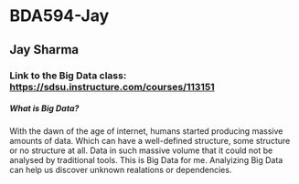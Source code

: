 # BDA594-Jay


## Jay Sharma

### Link to the Big Data class: https://sdsu.instructure.com/courses/113151

##### What is Big Data?

With the dawn of the age of internet, humans started producing massive amounts of data. Which can have a well-defined structure, some structure or no structure at all. Data in such massive volume that it could not be analysed by traditional tools. This is Big Data for me. Analyizing Big Data can help us discover unknown realations or dependencies. 

